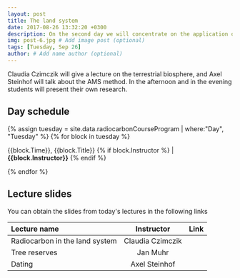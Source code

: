 ```yaml
---
layout: post
title: The land system
date: 2017-08-26 13:32:20 +0300
description: On the second day we will concentrate on the application of radiocarbon to study terrestrial systems
img: post-6.jpg # Add image post (optional)
tags: [Tuesday, Sep 26]
author: # Add name author (optional)
---
```


Claudia Czimczik will give a lecture on the terrestrial biosphere, and Axel Steinhof will talk about the AMS method. 
In the afternoon and in the evening students will present their own research. 

## Day schedule

{% assign tuesday = site.data.radiocarbonCourseProgram | where:"Day", "Tuesday" %}
{% for block in tuesday %}
<p>{{block.Time}}, {{block.Title}} {% if block.Instructor %} | <b>{{block.Instructor}}</b> {% endif %} </p>
{% endfor %}


<br>

## Lecture slides
You can obtain the slides from today's lectures in the following links

| Lecture name | Instructor | Link |
|:-------------|:----------:|:------:|
| Radiocarbon in the land system | Claudia Czimczik | <a href="{{ site.baseurl }}/lectures/Czimczik_Land.pdf"> <i class="fa fa-file" aria-hidden="true"></i></a>  |
| Tree reserves | Jan Muhr | <a href="{{ site.baseurl }}/lectures/Muhr_tree_reserves.pdf"> <i class="fa fa-file" aria-hidden="true"></i></a> |
| Dating | Axel Steinhof | <a href="{{ site.baseurl }}/lectures/Steinhof_Dating.pdf"> <i class="fa fa-file" aria-hidden="true"></i></a> |

